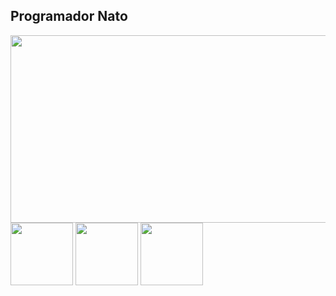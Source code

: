 ## Programador Nato
<img src="https://github.com/user-attachments/assets/4a323505-8b0d-4541-9af6-8d6ba8431d57" width="950px" height="300px">

<img src="https://github.com/user-attachments/assets/ff010d17-c62b-4dd6-af79-0472a62f1e5d" width="100px" height="100px">
<img src="https://github.com/user-attachments/assets/f82d3e40-0bb9-44b4-8d15-015f297ec26d" width="100px" height="100px">
<img src="https://github.com/user-attachments/assets/668b77e6-3838-4311-9936-045bd66cf614" width="100px" height="100px">
